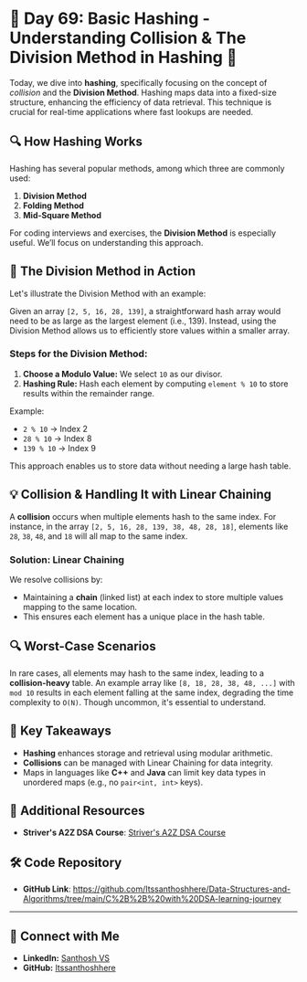 # 🚀 Day 69: Basic Hashing - Understanding Collision & The Division Method in Hashing 🚀

Today, we dive into **hashing**, specifically focusing on the concept of *collision* and the **Division Method**. Hashing maps data into a fixed-size structure, enhancing the efficiency of data retrieval. This technique is crucial for real-time applications where fast lookups are needed.

## 🔍 How Hashing Works
Hashing has several popular methods, among which three are commonly used:
1. **Division Method**
2. **Folding Method**
3. **Mid-Square Method**

For coding interviews and exercises, the **Division Method** is especially useful. We’ll focus on understanding this approach.

## 🧩 The Division Method in Action
Let's illustrate the Division Method with an example:

Given an array `[2, 5, 16, 28, 139]`, a straightforward hash array would need to be as large as the largest element (i.e., 139). Instead, using the Division Method allows us to efficiently store values within a smaller array.

### Steps for the Division Method:
1. **Choose a Modulo Value:** We select `10` as our divisor.
2. **Hashing Rule:** Hash each element by computing `element % 10` to store results within the remainder range.

Example:
- `2 % 10` → Index 2
- `28 % 10` → Index 8
- `139 % 10` → Index 9

This approach enables us to store data without needing a large hash table.

## 💡 Collision & Handling It with Linear Chaining
A **collision** occurs when multiple elements hash to the same index. For instance, in the array `[2, 5, 16, 28, 139, 38, 48, 28, 18]`, elements like `28`, `38`, `48`, and `18` will all map to the same index.

### Solution: Linear Chaining
We resolve collisions by:
- Maintaining a **chain** (linked list) at each index to store multiple values mapping to the same location.
- This ensures each element has a unique place in the hash table.

## 🔍 Worst-Case Scenarios
In rare cases, all elements may hash to the same index, leading to a **collision-heavy** table. An example array like `[8, 18, 28, 38, 48, ...]` with `mod 10` results in each element falling at the same index, degrading the time complexity to `O(N)`. Though uncommon, it's essential to understand.

## 🧩 Key Takeaways
- **Hashing** enhances storage and retrieval using modular arithmetic.
- **Collisions** can be managed with Linear Chaining for data integrity.
- Maps in languages like **C++** and **Java** can limit key data types in unordered maps (e.g., no `pair<int, int>` keys).

## 📘 Additional Resources
- **Striver's A2Z DSA Course**: [Striver's A2Z DSA Course](https://takeuforward.org/strivers-a2z-dsa-course/strivers-a2z-dsa-course-sheet-2)
  
## 🛠️ Code Repository
- **GitHub Link**: https://github.com/Itssanthoshhere/Data-Structures-and-Algorithms/tree/main/C%2B%2B%20with%20DSA-learning-journey

---

## 🔗 Connect with Me
- **LinkedIn:** [Santhosh VS](https://www.linkedin.com/in/thesanthoshvs/)
- **GitHub:** [Itssanthoshhere](https://github.com/Itssanthoshhere)
